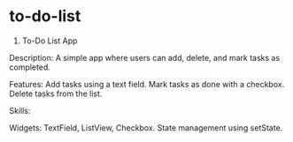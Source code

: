 # to-do-list

1. To-Do List App
   
Description: A simple app where users can add, delete, and mark tasks as completed.

Features:
Add tasks using a text field.
Mark tasks as done with a checkbox.
Delete tasks from the list.

Skills:

Widgets: TextField, ListView, Checkbox.
State management using setState.
